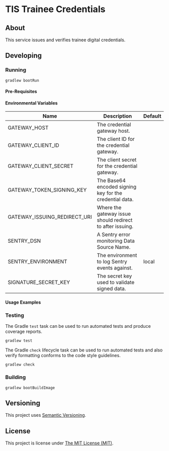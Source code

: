 # TIS Trainee Credentials

## About
This service issues and verifies trainee digital credentials.

## Developing

### Running

```shell
gradlew bootRun
```

#### Pre-Requisites

#### Environmental Variables

| Name                         | Description                                               | Default   |
|------------------------------|-----------------------------------------------------------|-----------|
| GATEWAY_HOST                 | The credential gateway host.                              |           |
| GATEWAY_CLIENT_ID            | The client ID for the credential gateway.                 |           |
| GATEWAY_CLIENT_SECRET        | The client secret for the credential gateway.             |           |
| GATEWAY_TOKEN_SIGNING_KEY    | The Base64 encoded signing key for the credential data.   |           |
| GATEWAY_ISSUING_REDIRECT_URI | Where the gateway issue should redirect to after issuing. |           |
| SENTRY_DSN                   | A Sentry error monitoring Data Source Name.               |           |
| SENTRY_ENVIRONMENT           | The environment to log Sentry events against.             | local     |
| SIGNATURE_SECRET_KEY         | The secret key used to validate signed data.              |           |

#### Usage Examples

### Testing

The Gradle `test` task can be used to run automated tests and produce coverage
reports.
```shell
gradlew test
```

The Gradle `check` lifecycle task can be used to run automated tests and also
verify formatting conforms to the code style guidelines.
```shell
gradlew check
```

### Building

```shell
gradlew bootBuildImage
```

## Versioning
This project uses [Semantic Versioning](semver.org).

## License
This project is license under [The MIT License (MIT)](LICENSE).
